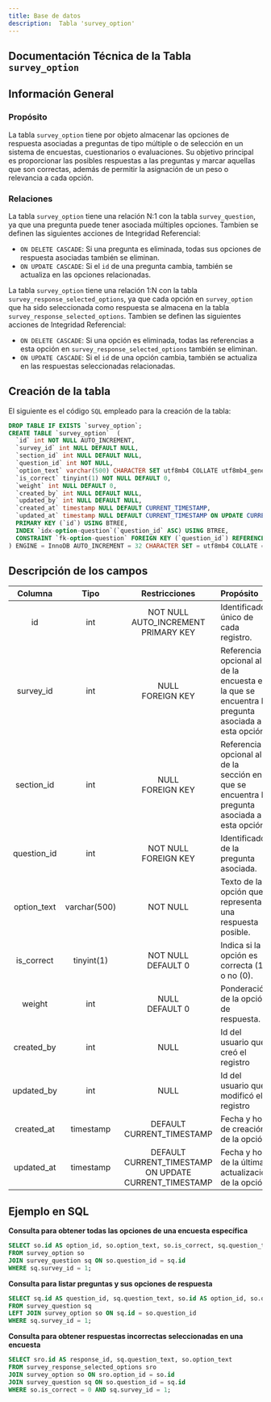 ```yaml
---
title: Base de datos
description:  Tabla 'survey_option'
---
```



## Documentación Técnica de la Tabla `survey_option`

## Información General

### Propósito
La tabla `survey_option` tiene por objeto almacenar las opciones de respuesta asociadas a preguntas de tipo múltiple o de selección en un sistema de encuestas, cuestionarios o evaluaciones. Su objetivo principal es proporcionar las posibles respuestas a las preguntas y marcar aquellas que son correctas, además de permitir la asignación de un peso o relevancia a cada opción.

### Relaciones
La tabla `survey_option` tiene una relación N:1 con la tabla `survey_question`, ya que una pregunta puede tener asociada múltiples opciones.
Tambien se definen las siguientes acciones de Integridad Referencial:
- `ON DELETE CASCADE`: Si una pregunta es eliminada, todas sus opciones de respuesta asociadas también se eliminan.
- `ON UPDATE CASCADE`: Si el `id` de una pregunta cambia, también se actualiza en las opciones relacionadas.

La tabla `survey_option` tiene una relación 1:N con la tabla `survey_response_selected_options`, ya que cada opción en `survey_option` que ha sido seleccionada como respuesta se almacena en la tabla `survey_response_selected_options`.
Tambien se definen las siguientes acciones de Integridad Referencial:
- `ON DELETE CASCADE`:  Si una opción es eliminada, todas las referencias a esta opción en `survey_response_selected_options` también se eliminan.
- `ON UPDATE CASCADE`: Si el `id` de una opción cambia, también se actualiza en las respuestas seleccionadas relacionadas.

## Creación de la tabla
El siguiente es el código `SQL` empleado para la creación de la tabla:
``` sql
DROP TABLE IF EXISTS `survey_option`;
CREATE TABLE `survey_option`  (
  `id` int NOT NULL AUTO_INCREMENT,
  `survey_id` int NULL DEFAULT NULL,
  `section_id` int NULL DEFAULT NULL,
  `question_id` int NOT NULL,
  `option_text` varchar(500) CHARACTER SET utf8mb4 COLLATE utf8mb4_general_ci NOT NULL,
  `is_correct` tinyint(1) NOT NULL DEFAULT 0,
  `weight` int NULL DEFAULT 0,
  `created_by` int NULL DEFAULT NULL,
  `updated_by` int NULL DEFAULT NULL,
  `created_at` timestamp NULL DEFAULT CURRENT_TIMESTAMP,
  `updated_at` timestamp NULL DEFAULT CURRENT_TIMESTAMP ON UPDATE CURRENT_TIMESTAMP,
  PRIMARY KEY (`id`) USING BTREE,
  INDEX `idx-option-question`(`question_id` ASC) USING BTREE,
  CONSTRAINT `fk-option-question` FOREIGN KEY (`question_id`) REFERENCES `survey_question` (`id`) ON DELETE CASCADE ON UPDATE CASCADE
) ENGINE = InnoDB AUTO_INCREMENT = 32 CHARACTER SET = utf8mb4 COLLATE = utf8mb4_general_ci ROW_FORMAT = Dynamic;
```

## Descripción de los campos
|Columna	|Tipo		|Restricciones	|Propósito	|
|:-------------:|:-------------:|:-------------:|:-------------|
|id		|int		|NOT NULL<br>AUTO_INCREMENT<br>PRIMARY KEY|Identificador único de cada registro.|
|survey_id	|int		|NULL<br>FOREIGN KEY	|Referencia opcional al id de la encuesta en la que se encuentra la pregunta asociada a esta opción.|
|section_id	|int	|NULL<br>FOREIGN KEY	|Referencia opcional al id de la sección en la que se encuentra la pregunta asociada a esta opción.|
|question_id	|int	|NOT NULL<br>FOREIGN KEY	|Identificador de la pregunta asociada.|
|option_text	|varchar(500)	|NOT NULL	|Texto de la opción que representa una respuesta posible.|
|is_correct	|tinyint(1)	|NOT NULL<br>DEFAULT 0	|Indica si la opción es correcta (1) o no (0).|
|weight	|int	|NULL<br>DEFAULT 0	|Ponderación de la opción de respuesta.|
|created_by	|int	|NULL	|Id del usuario que creó el registro|
|updated_by	|int	|NULL	|Id del usuario que modificó el registro|
|created_at	|timestamp	|DEFAULT CURRENT_TIMESTAMP	|Fecha y hora de creación de la opción.|
|updated_at	|timestamp	|DEFAULT CURRENT_TIMESTAMP<br> ON UPDATE CURRENT_TIMESTAMP	|Fecha y hora de la última actualización de la opción.|


## Ejemplo en SQL

**Consulta para obtener todas las opciones de una encuesta específica**
``` sql
SELECT so.id AS option_id, so.option_text, so.is_correct, sq.question_text
FROM survey_option so
JOIN survey_question sq ON so.question_id = sq.id
WHERE sq.survey_id = 1;
```

**Consulta para listar preguntas y sus opciones de respuesta**
``` sql
SELECT sq.id AS question_id, sq.question_text, so.id AS option_id, so.option_text, so.is_correct
FROM survey_question sq
LEFT JOIN survey_option so ON sq.id = so.question_id
WHERE sq.survey_id = 1;
```  

**Consulta para obtener respuestas incorrectas seleccionadas en una encuesta**
``` sql
SELECT sro.id AS response_id, sq.question_text, so.option_text
FROM survey_response_selected_options sro
JOIN survey_option so ON sro.option_id = so.id
JOIN survey_question sq ON so.question_id = sq.id
WHERE so.is_correct = 0 AND sq.survey_id = 1;
``` 